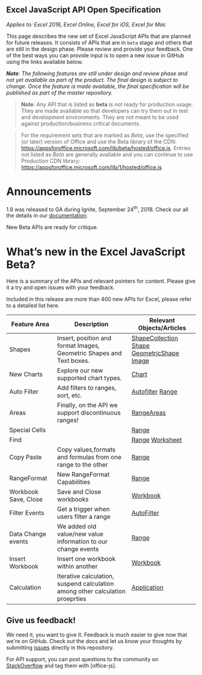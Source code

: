 ## Excel JavaScript API Open Specification

_Applies to: Excel 2016, Excel Online, Excel for iOS, Excel for Mac_

This page describes the new set of Excel JavaScript APIs that are planned for future releases. It consists of APIs that are in `beta` stage and others that are still in the design phase. Please review and provide your feedback. One of the best ways you can provide input is to open a new issue in GitHub using the links available below.

_**Note**: The following features are still under design and review phase and not yet available as part of the product. The final design is subject to change. Once the feature is made available, the final specification will be published as part of the master repository._

> **Note**: Any API that is listed as **beta** is not ready for production usage. They are made available so that developers can try them out in test and development environments. They are not meant to be used against production/business critical documents. 

> For the requirement sets that are marked as *Beta*, use the specified (or later) version of Office and use the Beta library of the CDN: https://appsforoffice.microsoft.com/lib/beta/hosted/office.js. Entries not listed as *Beta* are generally available and you can continue to use Production CDN library: https://appsforoffice.microsoft.com/lib/1/hosted/office.js

# Announcements

1.8 was released to GA during Ignite, September 24<sup>th</sup>, 2018\. Check our all the details in our [documentation](https://docs.microsoft.com/en-us/javascript/office/requirement-sets/excel-api-requirement-sets?view=office-js#whats-new-in-excel-javascript-api-18).

New Beta APIs are ready for critique.

# What’s new in the Excel JavaScript Beta?

Here is a summary of the APIs and relevant pointers for content. Please give it a try and open issues with your feedback.

Included in this release are more than 400 new APIs for Excel, please refer to a detailed list here.

| Feature Area | Description | Relevant Objects/Articles |
| --- | --- | --- |
| Shapes | Insert, position and format Images, Geometric Shapes and Text boxes. | [ShapeCollection](/reference/excel/shapecollection.md) [Shape](/reference/excel/shape.md) [GeometricShape](/reference/excel/geometrishape.md)  [Image](/reference/excel/image.md) |
| New Charts | Explore our new supported chart types. | [Chart](/reference/excel/chert.md) |
| Auto Filter | Add filters to ranges, sort, etc. | [Autofilter](/reference/excel/utofilter.md) [Range](/reference/excel/range.md) |
| Areas | Finally, on the API we support discontinuous ranges! | [RangeAreas](/reference/excel/rangeareas.md) |
| Special Cells |   | [Range](/reference/excel/range.md)|
| Find |   | [Range](/reference/excel/range.md) [Worksheet](/reference/excel/worksheet.md) |
| Copy Paste | Copy values,formats and formulas from one range to the other  | [Range](/reference/excel/range.md) |
| RangeFormat | New RangeFormat Capabilities  | [Range](/reference/excel/range.md) |
| Workbook Save, Close | Save and Close workbooks  | [Workbook](/reference/excel/workbook.md) |
| Filter Events | Get a trigger when users filter a range  | [AutoFilter](/reference/excel/autofilter.md) |
| Data Change events | We added old value/new value information to our change events  | [Range](/reference/excel/range.md) |
| Insert Workbook | Insert one workbook within another  | [Workbook](/reference/excel/workbook.md) |
| Calculation |  Iterative calculation, suspend calculation among other calculation proeprties   | [Application](/reference/excel/application.md) |

## Give us feedback!

We need it, you want to give it. Feedback is much easier to give now that we're on GitHub. Check out the docs and let us know your thoughts by submitting [issues](https://github.com/OfficeDev/office-js-docs/issues) directly in this repository.

For API support, you can post questions to the community on [StackOverflow](http://stackoverflow.com/questions/tagged/office-js) and tag them with [office-js].

